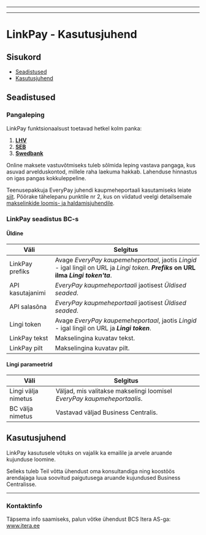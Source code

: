 
---
---
# LinkPay - Kasutusjuhend
## Sisukord

- [Seadistused](#seadistused)
- [Kasutusjuhend](#kasutusjuhend)

## Seadistused

### Pangaleping

LinkPay funktsionaalsust toetavad hetkel kolm panka:
1. **[LHV](https://www.lhv.ee/et/kaardimaksete-vastuvotmine)**
2. **[SEB](https://www.seb.ee/ariklient/igapaevapangandus/maksete-kogumine/e-ari-makselahendus)**
3. **[Swedbank](https://www.swedbank.ee/business/cash/ecommerce/ecommerce)**

Online maksete vastuvõtmiseks tuleb sõlmida leping vastava pangaga, kus asuvad arvelduskontod, millele raha laekuma hakkab. Lahenduse hinnastus on igas pangas kokkuleppeline.

Teenusepakkuja EveryPay juhendi kaupmeheportaali kasutamiseks leiate [siit](https://support.every-pay.com/et/merchant-support/linkpay-makselink/).
Pöörake tähelepanu punktile nr 2, kus on viidatud veelgi detailsemale [makselinkide loomis- ja haldamisjuhendile](https://support.every-pay.com/et/merchant-support/kuidas-kasutada-linkpayd/).

### LinkPay seadistus BC-s
#### Üldine


Väli|  Selgitus | 
-- | --
LinkPay prefiks | Avage _EveryPay kaupemeheportaal_, jaotis _Lingid_ - igal lingil on URL ja _Lingi token_. **_Prefiks_ on URL ilma _Lingi token'ta_**.
API kasutajanimi | _EveryPay kaupmeheportaali_ jaotisest _Üldised seaded_.
API salasõna | _EveryPay kaupmeheportaali_ jaotisest _Üldised seaded_.
Lingi token | Avage _EveryPay kaupemeheportaal_, jaotis _Lingid_ - igal lingil on URL ja **_Lingi token_**.
LinkPay tekst | Makselingina kuvatav tekst.
LinkPay pilt | Makselingina kuvatav pilt.


#### Lingi parameetrid


Väli|  Selgitus|
--|--
Lingi välja nimetus| Väljad, mis valitakse makselingi loomisel _EveryPay kaupmeheportaalis_.
BC välja nimetus  | Vastavad väljad Business Centralis.



## Kasutusjuhend
LinkPay kasutusele võtuks on vajalik ka emailile ja arvele aruande kujunduse loomine. 

Selleks tuleb Teil võtta ühendust oma konsultandiga ning koostöös arendajaga luua soovitud paigutusega aruande kujundused Business Centralisse.

---
### Kontaktinfo

Täpsema info saamiseks, palun võtke ühendust BCS Itera AS-ga:
<a  href="https://www.itera.ee/"  target="_blank">www.itera.ee</a>